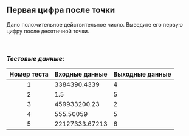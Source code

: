 ## Первая цифра после точки

Дано положительное действительное число. Выведите его первую цифру после десятичной точки.

<br>

### *Тестовые данные:*

| Номер теста | Входные данные | Выходные данные |
|:-----------:|----------------|-----------------|
|      1      | 3384390.4339   | 4               |
|      2      | 1.5            | 5               |
|      3      | 459933200.23   | 2               |
|      4      | 555.50059      | 5               |
|      5      | 22127333.67213 | 6               |